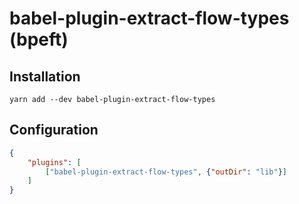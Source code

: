 # babel-plugin-extract-flow-types (bpeft)


## Installation

```
yarn add --dev babel-plugin-extract-flow-types
```


## Configuration

```json
{
    "plugins": [
        ["babel-plugin-extract-flow-types", {"outDir": "lib"}]
    ]
}
```
